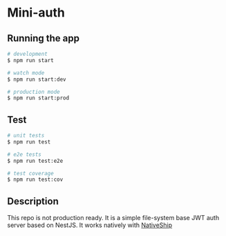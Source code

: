 # Mini-auth

## Running the app

```bash
# development
$ npm run start

# watch mode
$ npm run start:dev

# production mode
$ npm run start:prod
```

## Test

```bash
# unit tests
$ npm run test

# e2e tests
$ npm run test:e2e

# test coverage
$ npm run test:cov
```

## Description 

This repo is not production ready. It is a simple file-system base JWT auth server based on NestJS.
It works natively with <a href="https://native-ship.dev">NativeShip</a>


